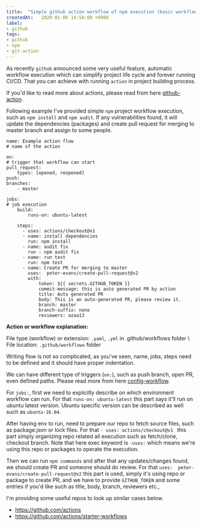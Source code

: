 ```yaml
---
title:  "Simple github action workflow of npm execution (basic workflow)"
createdAt:   2020-01-06 14:50:00 +0900
label: 
- github
tags:
- github 
- npm 
- git-action
---
```


As recently `github` announced some very useful feature, automatic workflow execution which can simplify project life cycle and forever running CI/CD.
That you can achieve with running `action` in project building process.

If you'd like to read more about actions, please read from here [github-action](https://help.github.com/en/actions/automating-your-workflow-with-github-actions/about-github-actions).

Following example I've provided simple `npm` project workflow execution, such as `npm install` and `npm audit`. If any vulnerabilities found, it will update the dependencies (packages) and create pull request for merging to master branch and assign to some people.

```
name: Example action flow 
# name of the action

on:
# trigger that workflow can start
pull_request:
    types: [opened, reopened]
push:
branches:
    - master

jobs:
# job execution
    build:
        runs-on: ubuntu-latest

    steps:
      - uses: actions/checkout@v1 
      - name: install dependencies
        run: npm install
      - name: audit fix
        run : npm audit fix
      - name: run test
        run: npm test 
      - name: Create PR for merging to master
        uses:  peter-evans/create-pull-request@v2
        with:
            token: ${{ secrets.GITHUB_TOKEN }}
            commit-message: this is auto generated PR by action
            title: Auto generated PR
            body: This is an auto-generated PR, please review it.
            branch: master
            branch-suffix: none
            reviewers: azaa13
```

**Action or workflow explanation:**

File type (workflow) or extension: `.yaml`, `.yml` in .github/workflows folder \\
File location: `.github/workflows` folder 

Writing flow is not so complicated, as you've seen, name, jobs, steps need to be defined and it should have proper indentation.

We can have different type of triggers (`on:`), such as push branch, open PR, even defined paths.
Please read more from here [config-workflow](https://help.github.com/en/actions/automating-your-workflow-with-github-actions/configuring-a-workflow).

For `jobs:`, first we need to explicitly describe on which environment workflow can run. For that `runs-on: ubuntu-latest` this part says it'll run on ubuntu latest version.
Ubuntu specific version can be described as well such as `ubuntu-16.04`.

After having env to run, need to prepare our repo to fetch source files, such as package.json or lock files. For that  `- uses: actions/checkout@v1 ` this part simply organizing  repo related all execution such as fetch/clone, checkout branch. Note that here exec keyword is `-uses:` which means we're using this repo or packages to operate the execution.

Then we can run `npm commands` and after that any updates/changes found, we should create PR and someone should do review.
For that `uses:  peter-evans/create-pull-request@v2` this part is used, simply it's using repo or package to create PR, and we have to provide `GITHUB_TOKEN` and some entries if you'd like such as title, body, branch, reviewers etc.,

I'm providing some useful repos to look up similar cases below.
 - <https://github.com/actions>
 - <https://github.com/actions/starter-workflows>

